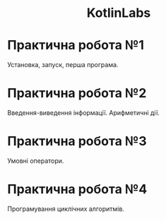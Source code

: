 <h1 align="center">KotlinLabs</h1>
<p align="center">
</p>

# Практична робота №1
Установка, запуск, перша програма.
# Практична робота №2
Введення-виведення інформації. Арифметичні дії.
# Практична робота №3
Умовні оператори.
# Практична робота №4
Програмування циклічних алгоритмів.
